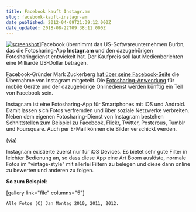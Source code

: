 ```yaml
---
title: Facebook kauft Instagr.am
slug: facebook-kauft-instagr-am
date_published: 2012-04-09T21:39:12.000Z
date_updated: 2018-08-22T09:38:11.000Z
---
```


[![screenshot1](//picdump.thafaker.de/2012/04/screenshot1-125x125.png)](http://picdump.thafaker.de/2012/04/screenshot1.png)Facebook übernimmt das US-Softwareunternehmen Burbn, das die Fotosharing-App **Instagr.am** und den dazugehörigen Fotosharingdienst entwickelt hat. Der Kaufpreis soll laut Medienberichten eine Milliarde US-Dollar betragen.

Facebook-Gründer Mark Zuckerberg [hat über seine Facebook-Seite](https://www.facebook.com/zuck/posts/10100318398827991) die Übernahme von Instagram mitgeteilt. Die [Fotosharing-Anwendung](http://instagram.com/) für mobile Geräte und der dazugehörige Onlinedienst werden künftig ein Teil von Facebook sein.

Instagr.am ist eine Fotosharing-App für Smartphones mit iOS und Android. Damit lassen sich Fotos verfremden und über soziale Netzwerke verbreiten. Neben dem eigenen Fotosharing-Dienst von Instagr.am bestehen Schnittstellen zum Beispiel zu Facebook, Flickr, Twitter, Posterous, Tumblr und Foursquare. Auch per E-Mail können die Bilder verschickt werden.

([via](http://www.golem.de/news/fotosharing-facebook-kauft-instagram-1204-91030.html))

Instagr.am existierte zuerst nur für iOS Devices. Es bietet sehr gute Filter in leichter Bedienung an, so dass diese App eine Art Boom auslöste, normale Fotos im "vintage-style" mit allerlei Filtern zu belegen und diese dann online zu bewerten und anderen zu folgen.

**So zum Beispiel**:

[gallery link="file" columns="5"]

`Alle Fotos (C) Jan Montag 2010, 2011, 2012.`

